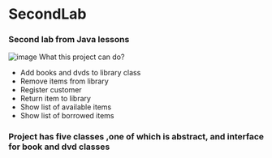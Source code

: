 # SecondLab
### Second lab from Java lessons
![image](https://github.com/KolosTK/SecondLab/assets/94901694/2452db9e-1080-47b7-8f2e-c1a10339e1df)
What this project can do?
* Add books and dvds to library class
* Remove items from library
* Register customer
* Return item to library
* Show list of available items
* Show list of borrowed items
         <br>
### Project has five classes ,one of which is abstract, and interface for book and dvd classes
